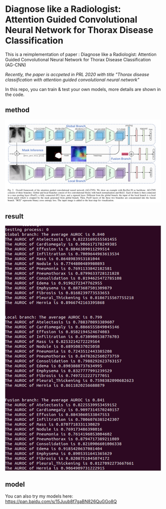 Diagnose like a Radiologist: Attention Guided Convolutional Neural Network for Thorax Disease Classification
======
This is a reimplementation of paper :  Diagnose like a Radiologist: Attention Guided Convolutional Neural Network for Thorax Disease Classification (AG-CNN)

*Recently, the paper is accpeted in PRL 2020 with title "Thorax disease classification with attention guided convolutional neural network"*

In this repo, you can train & test your own models, more details are shown in the code.

method
------
![method](https://github.com/Ien001/AG-CNN/blob/master/Screen%20Shot%202019-04-03%20at%2011.45.38%20AM.png)

result
------
![result](https://github.com/Ien001/AG-CNN/blob/master/result.png)

model
-----
You can also try my models here:
https://pan.baidu.com/s/15Juub8f7gaBN826QuGGo8Q
